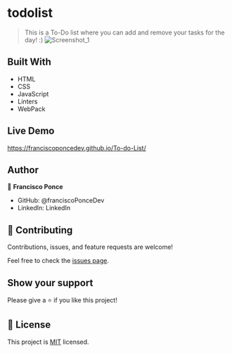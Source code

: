 # todolist
> This is a To-Do list where you can add and remove your tasks for the day! :)
![Screenshot_1](https://user-images.githubusercontent.com/93161838/154502832-41a44322-0410-45a7-b4a1-26a1c547b477.png)


## Built With

- HTML
- CSS
- JavaScript
- Linters
- WebPack

## Live Demo
https://franciscoponcedev.github.io/To-do-List/

## Author

👤 **Francisco Ponce**

- GitHub: @franciscoPonceDev
- LinkedIn: LinkedIn

## 🤝 Contributing

Contributions, issues, and feature requests are welcome!

Feel free to check the [issues page](../../issues/).

## Show your support

Please give a ⭐️ if you like this project!

## 📝 License

This project is [MIT](./LICENCE) licensed.

